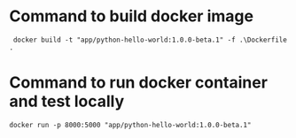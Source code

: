 # Command to build docker image
```
 docker build -t "app/python-hello-world:1.0.0-beta.1" -f .\Dockerfile .
```

# Command to run docker container and test locally
```
docker run -p 8000:5000 "app/python-hello-world:1.0.0-beta.1"
```